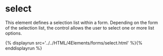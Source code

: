 # select

This element defines a selection list within a form. Depending on the form of the selection list, the control allows the user to select one or more list options.

{% displayrun src='../../HTML/4Elements/forms/select.html' %}{% enddisplayrun %}

